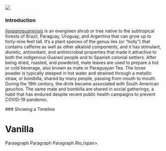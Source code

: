 <a href="https://www.juncture-digital.org"><img src="https://juncture-digital.github.io/juncture/static/images/ve-button.png"></a>

<param ve-config 
       title="Vanilla"
       source-image="https://upload.wikimedia.org/wikipedia/commons/1/17/Spider_lily%2C_Yokohama_IMG_3544.jpg"
       banner="https://upload.wikimedia.org/wikipedia/commons/1/17/Spider_lily%2C_Yokohama_IMG_3544.jpg"
       author="Jason Lopez"
       layout="vertical">

### Introduction
[_Ilexparaguariensis_](https://powo.science.kew.org/taxon/urn:lsid:ipni.org:names:315555-2) is an evergreen shrub or tree native to the subtropical forests of Brazil, Paraguay, Uruguay, and Argentina that can grow up to forty-nine feet tall. It’s a plant species of the genus ilex (or “holly”) that contains caffeine as well as other alkaloid components, and it has stimulant, diuretic, antioxidant, and antimicrobial properties that made it attractive to both the indigenous Guaraní people and to Spanish colonial settlers. After being dried, roasted, and powdered, mate leaves are used to prepare a hot or cold beverage, also known as mate or Paraguayan Tea. The loose powder is typically steeped in hot water and strained through a <span data-mouseover-image-zoomto="543,127,72,20">metallic straw</span>, or bombilla, shared by many people, passing from mouth to mouth. During the 19th century, the drink became associated with South American *gauchos*. The same mate and bombilla are shared in social gatherings, a habit that has endured despite recent public health campaigns to prevent COVID-19 pandemic.
<param ve-image label="Gauchos drinking mate" description="Photograph" license="public domain" url="https://upload.wikimedia.org/wikipedia/commons/c/c2/Gauchos_mateando.jpg">
<param ve-image label="Vanilla" description="Photograph" license="public domain" url="Vanilla_planifolia_-_Köhler–s_Medizinal-Pflanzen-278.jpg">
<param ve-entity eid="Q155" title="Brazil">
<param ve-entity eid="Q46429" title=“Guarani people”>
<param ve-entity eid="Q84263196" title=“COVID-19 pandemic”>
<param ve-entity eid="Q160066" title="straw">
<param ve-video vid="_VQ-ckQPD2I">
<param ve-plant-specimen jpid="10.5555/al.ap.specimen.k000306647">
<param ve-iframe src="https://archive.org/details/biostor-94169/page/n3/mode/2up?q=vanilla+planifolia">
<param ve-knightlab-timeline 
source="1I7fzIcpBxElUMZW2Pl6GIBm95gfbyCbAl-QIcXy79QY"
timenav-position="bottom"
hash-bookmark="false"
initial-zoom="1"
height="750">
<param ve-map basemap="Esri_WorldPhysical">
<param ve-image url="https://upload.wikimedia.org/wikipedia/commons/thumb/a/a8/Cannabis_leaf.svg/640px-Cannabis_leaf.svg.png">
### Showing a Timeline
<param ve-compare sync url="https://upload.wikimedia.org/wikipedia/commons/4/40/Vanilla_planifolia_1.jpg">
<param ve-compare url="https://upload.wikimedia.org/wikipedia/commons/4/43/Vanillanice-Madagascar-vanilla-grading.png?20230628154350">

       
# Vanilla

Paraagraph Paragraph Paragraph <span data-mouseover-map-flyto="-22.90493562234581, -43.24283091542647, 13">Rio,/span>.
<param ve-map title="Map">
<param ve-map geojson url="https://raw.githubusercontent.com/Gwyndolinii/Vanillla/main/Zawudro">
